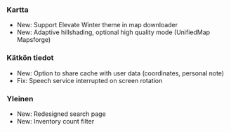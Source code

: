 ### Kartta
- New: Support Elevate Winter theme in map downloader
- New: Adaptive hillshading, optional high quality mode (UnifiedMap Mapsforge)

### Kätkön tiedot
- New: Option to share cache with user data (coordinates, personal note)
- Fix: Speech service interrupted on screen rotation

### Yleinen
- New: Redesigned search page
- New: Inventory count filter
